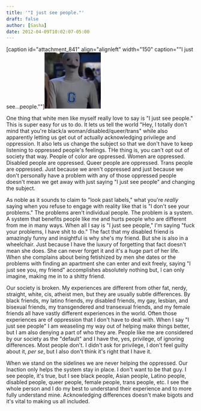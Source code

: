 ```yaml
---
title: '"I just see people."'
draft: false
author: [Sasha]
date: 2012-04-09T10:02:07-05:00
---
```


[caption id="attachment_841" align="alignleft" width="150" caption=""I just see...people.""]![](/uploads/2012/04/Human_Being1-150x150.jpg)

One thing that white men like myself really love to say is "I just see people." This is super easy for us to do. It lets us tell the world "Hey, I totally don't mind that you're black/a woman/disabled/queer/trans" while also apparently letting us get out of actually acknowledging privilege and oppression. It also lets us change the subject so that we don't have to keep listening to oppressed people's feelings. THe thing is, you can't opt out of society that way. People of color are oppressed. Women are oppressed. Disabled people are oppressed. Queer people are oppressed. Trans people are oppressed. Just because we aren't oppressed and just because we don't personally have a problem with any of those oppressed people doesn't mean we get away with just saying "I just see people" and changing the subject.

As noble as it sounds to claim to "look past labels," what you're _really_ saying when you refuse to engage with reality like that is "I don't see your problems." The problems aren't individual people. The problem is a system. A system that benefits people like me and hurts people who are different from me in many ways. When all I say is "I just see people," I'm saying "fuck your problems, I have shit to do." The fact that my disabled friend is amazingly funny and insightful is why she's my friend. But she is also in a wheelchair. Just because I have the luxury of forgetting that fact doesn't mean she does. She can never forget it and it's a huge part of her life. When she complains about being fetishized by men she dates or the problems with finding an apartment she can enter and exit freely, saying "I just see you, my friend" accomplishes absolutely nothing but, I can only imagine, making me in to a shitty friend.

Our society is broken. My experiences are different from other fat, nerdy, straight, white, cis, atheist men, but they are usually subtle differences. By black friends, my latino friends, my disabled friends, my gay, lesbian, and bisexual friends, my transgendered and transexual friends, and my female friends all have vastly different experiences in the world. Often those experiences are of oppression that I don't have to deal with. When I say "I just see people" I am weaseling my way out of helping make things better, but I am also denying a part of who they are. People like me are considered by our society as the "default" and I have the, yes, privilege, of ignoring differences. Most people don't. I didn't ask for privilege, I don't feel guilty about it, _per se_, but I also don't think it's right that I have it.

When we stand on the sidelines we are never helping the oppressed. Our Inaction only helps the system stay in place. I don't want to be that guy. I see people, it's true, but I see black people, Asian people, Latino people, disabled people, queer people, female people, trans people, etc. I see the whole person and I do my best to understand their experience and to more fully understand mine. Acknowledging differences doesn't make bigots and it's vital to making us all included.
